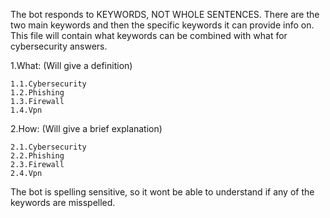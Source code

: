 The bot responds to KEYWORDS, NOT WHOLE SENTENCES. There are the two main keywords and then the specific keywords it can provide info on.
This file will contain what keywords can be combined with what for cybersecurity answers.

1.What:
(Will give a definition)

	1.1.Cybersecurity
	1.2.Phishing
	1.3.Firewall
	1.4.Vpn

2.How:
(Will give a brief explanation)

	2.1.Cybersecurity
	2.2.Phishing
	2.3.Firewall
	2.4.Vpn

The bot is spelling sensitive, so it wont be able to understand if any of the keywords are misspelled.
